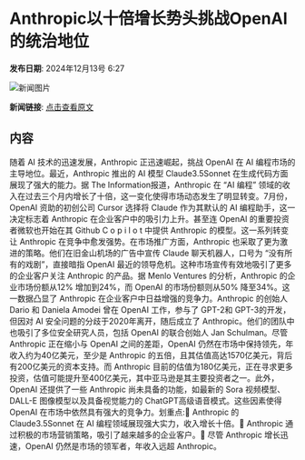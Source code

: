 # Anthropic以十倍增长势头挑战OpenAI的统治地位

**发布日期**: 2024年12月13号 6:27

![新闻图片](https://pic.chinaz.com/picmap/202310180948538535_0.jpg)

**新闻链接**: [点击查看原文](https://www.aibase.com/zh/news/13941)

## 内容

随着 AI 技术的迅速发展，Anthropic 正迅速崛起，挑战 OpenAI 在 AI 编程市场的主导地位。最近，Anthropic 推出的 AI 模型 Claude3.5Sonnet 在生成代码方面展现了强大的能力。据 The Information报道，Anthropic 在 “AI 编程” 领域的收入在过去三个月内增长了十倍，这一变化使得市场动态发生了明显转变。7月份，OpenAI 资助的初创公司 Cursor 选择将 Claude 作为其默认的 AI 编程助手，这一决定标志着 Anthropic 在企业客户中的吸引力上升。甚至连 OpenAI 的重要投资者微软也开始在其 Github C o p i l o t 中提供 Anthropic 的模型。这一系列转变让 Anthropic 在竞争中愈发强势。在市场推广方面，Anthropic 也采取了更为激进的策略。他们在旧金山机场的广告中宣传 Claude 聊天机器人，口号为 “没有所有的戏剧”，直接暗指 OpenAI 最近的领导危机。这种市场宣传有效地吸引了更多的企业客户关注 Anthropic 的产品。据 Menlo Ventures 的分析，Anthropic 的企业市场份额从12% 增加到24%，而 OpenAI 的市场份额则从50% 降至34%。这一数据凸显了 Anthropic 在企业客户中日益增强的竞争力。Anthropic 的创始人 Dario 和 Daniela Amodei 曾在 OpenAI 工作，参与了 GPT-2和 GPT-3的开发，但因对 AI 安全问题的分歧于2020年离开，随后成立了 Anthropic。他们的团队中也吸引了多位安全研究人员，包括 OpenAI 的联合创始人 Jan Schulman。尽管 Anthropic 正在缩小与 OpenAI 之间的差距，OpenAI 仍然在市场中保持领先，年收入约为40亿美元，至少是 Anthropic 的五倍，且其估值高达1570亿美元，背后有200亿美元的资本支持。而 Anthropic 目前的估值为180亿美元，正在寻求更多投资，估值可能提升至400亿美元，其中亚马逊是其主要投资者之一。此外，OpenAI 还提供了一些 Anthropic 尚未具备的功能，如最新的 Sora 视频模型、DALL-E 图像模型以及具备视觉能力的 ChatGPT高级语音模式。这些因素使得 OpenAI 在市场中依然具有强大的竞争力。划重点:🌟 Anthropic 的 Claude3.5Sonnet 在 AI 编程领域展现强大实力，收入增长十倍。🚀 Anthropic 通过积极的市场营销策略，吸引了越来越多的企业客户。💼 尽管 Anthropic 增长迅速，OpenAI 仍然是市场的领军者，年收入远超 Anthropic。
